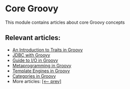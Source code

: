 # Core Groovy

This module contains articles about core Groovy concepts

## Relevant articles:

- [An Introduction to Traits in Groovy](https://www.baeldung.com/groovy-traits)
- [JDBC with Groovy](https://www.baeldung.com/jdbc-groovy)
- [Guide to I/O in Groovy](https://www.baeldung.com/groovy-io)
- [Metaprogramming in Groovy](https://www.baeldung.com/groovy-metaprogramming)
- [Template Engines in Groovy](https://www.baeldung.com/groovy-template-engines)
- [Categories in Groovy](https://www.baeldung.com/groovy-categories)
- More articles: [[<-- prev]](../core-groovy-2)

